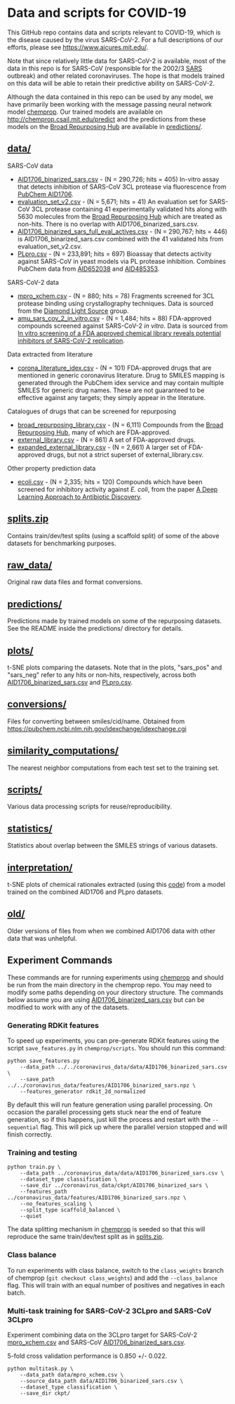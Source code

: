 # Data and scripts for COVID-19

This GitHub repo contains data and scripts relevant to COVID-19, which is the disease caused by the virus SARS-CoV-2. For a full descriptions of our efforts, please see https://www.aicures.mit.edu/.

Note that since relatively little data for SARS-CoV-2 is available, most of the data in this repo is for SARS-CoV (responsible for the 2002/3 [SARS](https://en.wikipedia.org/wiki/Severe_acute_respiratory_syndrome) outbreak) and other related coronaviruses. The hope is that models trained on this data will be able to retain their predictive ability on SARS-CoV-2.

Although the data contained in this repo can be used by any model, we have primarily been working with the message passing neural network model [chemprop](https://github.com/chemprop/chemprop). Our trained models are available on http://chemprop.csail.mit.edu/predict and the predictions from these models on the [Broad Repurposing Hub](https://www.broadinstitute.org/drug-repurposing-hub) are available in [predictions/](https://github.com/yangkevin2/coronavirus_data/tree/master/predictions).

## [data/](https://github.com/yangkevin2/coronavirus_data/tree/master/data)

SARS-CoV data
- [AID1706_binarized_sars.csv](https://github.com/yangkevin2/coronavirus_data/blob/master/data/AID1706_binarized_sars.csv) - (N = 290,726; hits = 405) In-vitro assay that detects inhibition of SARS-CoV 3CL protease via fluorescence from [PubChem AID1706](https://pubchem.ncbi.nlm.nih.gov/bioassay/1706).
- [evaluation_set_v2.csv](https://github.com/yangkevin2/coronavirus_data/blob/master/data/evaluation_set_v2.csv) - (N = 5,671; hits = 41) An evaluation set for SARS-CoV 3CL protease containing 41 experimentally validated hits along with 5630 molecules from the [Broad Repurposing Hub](https://www.broadinstitute.org/drug-repurposing-hub) which are treated as non-hits. There is no overlap with AID1706_binarized_sars.csv.
- [AID1706_binarized_sars_full_eval_actives.csv](https://github.com/yangkevin2/coronavirus_data/blob/master/data/AID1706_binarized_sars_full_eval_actives.csv) - (N = 290,767; hits = 446) is AID1706_binarized_sars.csv combined with the 41 validated hits from evaluation_set_v2.csv.
- [PLpro.csv](https://github.com/yangkevin2/coronavirus_data/blob/master/data/PLpro.csv) - (N = 233,891; hits = 697) Bioassay that detects activity against SARS-CoV in yeast models via PL protease inhibition. Combines PubChem data from [AID652038](https://pubchem.ncbi.nlm.nih.gov/bioassay/652038) and [AID485353](https://pubchem.ncbi.nlm.nih.gov/bioassay/485353).

SARS-CoV-2 data
- [​mpro_xchem.csv](https://github.com/yangkevin2/coronavirus_data/blob/master/data/mpro_xchem.csv) - (N = 880; hits = 78) Fragments screened for 3CL protease binding using crystallography techniques. Data is sourced from the [Diamond Light Source](https://www.diamond.ac.uk/covid-19/for-scientists/Main-protease-structure-and-XChem.html) group.
- [amu_sars_cov_2_in_vitro.csv](https://github.com/yangkevin2/coronavirus_data/blob/master/data/amu_sars_cov_2_in_vitro.csv) - (N = 1,484; hits = 88) FDA-approved compounds screened against SARS-CoV-2 *in vitro*. Data is sourced from [In vitro screening of a FDA approved chemical library reveals potential inhibitors of SARS-CoV-2 replication](https://www.biorxiv.org/content/10.1101/2020.04.03.023846v1).

​Data extracted from literature
- [corona_literature_idex.csv](https://github.com/yangkevin2/coronavirus_data/blob/master/data/corona_literature_idex.csv) - (N = 101) FDA-approved drugs that are mentioned in generic coronavirus literature. Drug to SMILES mapping is generated through the PubChem idex service and may contain multiple SMILES for generic drug names. These are not guaranteed to be effective against any targets; they simply appear in the literature.

​Catalogues of drugs that can be screened for repurposing
- [broad_repurposing_library.csv](https://github.com/yangkevin2/coronavirus_data/blob/master/data/broad_repurposing_library.csv) - (N = 6,111) Compounds from the [Broad Repurposing Hub](https://www.broadinstitute.org/drug-repurposing-hub), many of which are FDA-approved.
- [external_library.csv](https://github.com/yangkevin2/coronavirus_data/blob/master/data/external_library.csv) - (N = 861) A set of FDA-approved drugs.
- [expanded_external_library.csv](https://github.com/yangkevin2/coronavirus_data/blob/master/data/expanded_external_library.csv) - (N = 2,661) A larger set of FDA-approved drugs, but not a strict superset of external_library.csv.

Other property prediction data
- [ecoli.csv](https://github.com/yangkevin2/coronavirus_data/blob/master/data/ecoli.csv) - (N = 2,335; hits = 120) Compounds which have been screened for inhibitory activity against *E. coli*, from the paper [A Deep Learning Approach to Antibiotic Discovery](https://www.cell.com/cell/fulltext/S0092-8674(20)30102-1).

## [splits.zip](https://github.com/yangkevin2/coronavirus_data/tree/master/splits.zip)
Contains train/dev/test splits (using a scaffold split) of some of the above datasets for benchmarking purposes.

## [raw_data/](https://github.com/yangkevin2/coronavirus_data/tree/master/raw_data)
Original raw data files and format conversions. 

## [predictions/](https://github.com/yangkevin2/coronavirus_data/tree/master/predictions)
Predictions made by trained models on some of the repurposing datasets. See the README inside the predictions/ directory for details.

## [plots/](https://github.com/yangkevin2/coronavirus_data/tree/master/plots)
t-SNE plots comparing the datasets. Note that in the plots, "sars_pos" and "sars_neg" refer to any hits or non-hits, respectively, across both [AID1706_binarized_sars.csv](https://github.com/yangkevin2/coronavirus_data/blob/master/data/AID1706_binarized_sars.csv) and [PLpro.csv](https://github.com/yangkevin2/coronavirus_data/blob/master/data/PLpro.csv).

## [conversions/](https://github.com/yangkevin2/coronavirus_data/tree/master/conversions)
Files for converting between smiles/cid/name. Obtained from https://pubchem.ncbi.nlm.nih.gov/idexchange/idexchange.cgi

## [similarity_computations/](https://github.com/yangkevin2/coronavirus_data/tree/master/similarity_computations)
The nearest neighbor computations from each test set to the training set. 

## [scripts/](https://github.com/yangkevin2/coronavirus_data/tree/master/scripts)
Various data processing scripts for reuse/reproducibility.

## [statistics/](https://github.com/yangkevin2/coronavirus_data/tree/master/statistics)
Statistics about overlap between the SMILES strings of various datasets.

## [interpretation/](https://github.com/yangkevin2/coronavirus_data/tree/master/interpretation)

t-SNE plots of chemical rationales extracted (using this [code](https://github.com/chemprop/chemprop/blob/master/interpret.py)) from a model trained on the combined AID1706 and PLpro datasets.

## [old/](https://github.com/yangkevin2/coronavirus_data/tree/master/old)
Older versions of files from when we combined AID1706 data with other data that was unhelpful. 

## Experiment Commands

These commands are for running experiments using [chemprop](https://github.com/chemprop/chemprop) and should be run from the main directory in the chemprop repo. You may need to modify some paths depending on your directory structure. The commands below assume you are using [AID1706_binarized_sars.csv](https://github.com/yangkevin2/coronavirus_data/blob/master/data/AID1706_binarized_sars.csv) but can be modified to work with any of the datasets.

### Generating RDKit features

To speed up experiments, you can pre-generate RDKit features using the script `save_features.py` in `chemprop/scripts`. You should run this command:

```
python save_features.py
    --data_path ../../coronavirus_data/data/AID1706_binarized_sars.csv \
    --save_path ../../coronavirus_data/features/AID1706_binarized_sars.npz \
    --features_generator rdkit_2d_normalized
```

By default this will run feature generation using parallel processing. On occasion the parallel processing gets stuck near the end of feature generation, so if this happens, just kill the process and restart with the `--sequential` flag. This will pick up where the parallel version stopped and will finish correctly.


### Training and testing

```
python train.py \
    --data_path ../coronavirus_data/data/AID1706_binarized_sars.csv \
    --dataset_type classification \
    --save_dir ../coronavirus_data/ckpt/AID1706_binarized_sars \
    --features_path ../coronavirus_data/features/AID1706_binarized_sars.npz \
    --no_features_scaling \
    --split_type scaffold_balanced \
    --quiet
```

The data splitting mechanism in [chemprop](https://github.com/chemprop/chemprop) is seeded so that this will reproduce the same train/dev/test split as in [splits.zip](https://github.com/yangkevin2/coronavirus_data/blob/master/splits.zip).

### Class balance

To run experiments with class balance, switch to the `class_weights` branch of chemprop (`git checkout class_weights`) and add the `--class_balance` flag. This will train with an equal number of positives and negatives in each batch.

### Multi-task training for SARS-CoV-2 3CLpro and SARS-CoV 3CLpro

Experiment combining data on the 3CLpro target for SARS-CoV-2 [​mpro_xchem.csv](https://github.com/yangkevin2/coronavirus_data/blob/master/data/mpro_xchem.csv) and SARS-CoV [AID1706_binarized_sars.csv](https://github.com/yangkevin2/coronavirus_data/blob/master/data/AID1706_binarized_sars.csv).

5-fold cross validation performance is 0.850 +/- 0.022.

```
python multitask.py \
    --data_path data/mpro_xchem.csv \
    --source_data_path data/AID1706_binarized_sars.csv \
    --dataset_type classification \
    --save_dir ckpt/
```
